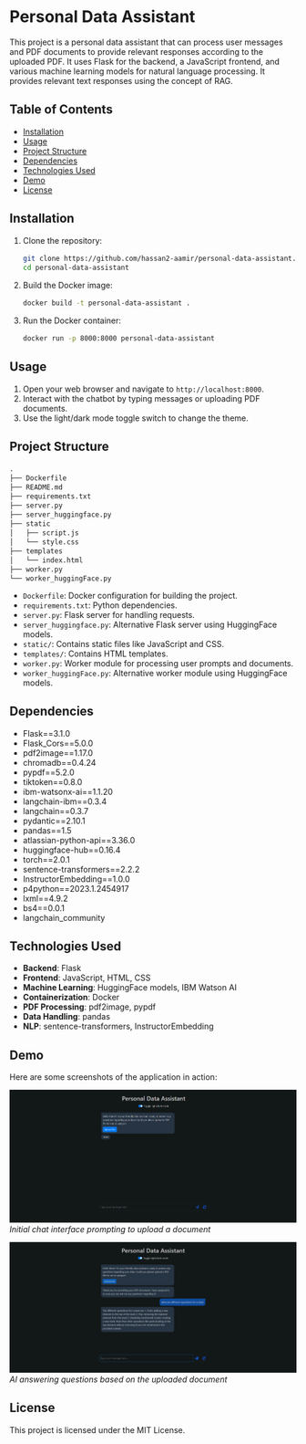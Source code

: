 # Personal Data Assistant

This project is a personal data assistant that can process user messages and PDF documents to provide relevant responses according to the uploaded PDF. It uses Flask for the backend, a JavaScript frontend, and various machine learning models for natural language processing. It provides relevant text responses using the concept of RAG.

## Table of Contents

- [Installation](#installation)
- [Usage](#usage)
- [Project Structure](#project-structure)
- [Dependencies](#dependencies)
- [Technologies Used](#technologies-used)
- [Demo](#demo)
- [License](#license)

## Installation

1. Clone the repository:
    ```sh
    git clone https://github.com/hassan2-aamir/personal-data-assistant.git
    cd personal-data-assistant
    ```

2. Build the Docker image:
    ```sh
    docker build -t personal-data-assistant .
    ```

3. Run the Docker container:
    ```sh
    docker run -p 8000:8000 personal-data-assistant
    ```

## Usage

1. Open your web browser and navigate to `http://localhost:8000`.
2. Interact with the chatbot by typing messages or uploading PDF documents.
3. Use the light/dark mode toggle switch to change the theme.

## Project Structure

```
.
├── Dockerfile
├── README.md
├── requirements.txt
├── server.py
├── server_huggingface.py
├── static
│   ├── script.js
│   └── style.css
├── templates
│   └── index.html
├── worker.py
└── worker_huggingFace.py
```

- `Dockerfile`: Docker configuration for building the project.
- `requirements.txt`: Python dependencies.
- `server.py`: Flask server for handling requests.
- `server_huggingface.py`: Alternative Flask server using HuggingFace models.
- `static/`: Contains static files like JavaScript and CSS.
- `templates/`: Contains HTML templates.
- `worker.py`: Worker module for processing user prompts and documents.
- `worker_huggingFace.py`: Alternative worker module using HuggingFace models.

## Dependencies

- Flask==3.1.0
- Flask_Cors==5.0.0
- pdf2image==1.17.0
- chromadb==0.4.24
- pypdf==5.2.0
- tiktoken==0.8.0
- ibm-watsonx-ai==1.1.20
- langchain-ibm==0.3.4
- langchain==0.3.7
- pydantic==2.10.1
- pandas==1.5
- atlassian-python-api==3.36.0
- huggingface-hub==0.16.4
- torch==2.0.1
- sentence-transformers==2.2.2
- InstructorEmbedding==1.0.0
- p4python==2023.1.2454917
- lxml==4.9.2
- bs4==0.0.1
- langchain_community

## Technologies Used

- **Backend**: Flask
- **Frontend**: JavaScript, HTML, CSS
- **Machine Learning**: HuggingFace models, IBM Watson AI
- **Containerization**: Docker
- **PDF Processing**: pdf2image, pypdf
- **Data Handling**: pandas
- **NLP**: sentence-transformers, InstructorEmbedding

## Demo

Here are some screenshots of the application in action:

![Initial Chat Screen](demo/privateAi1.png)
*Initial chat interface prompting to upload a document*

![Question Answering](demo/privateAI.png)
*AI answering questions based on the uploaded document*

## License

This project is licensed under the MIT License.

